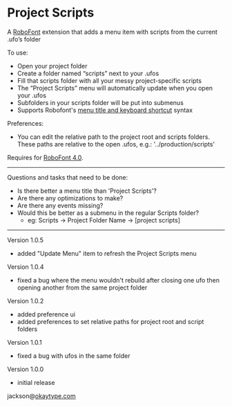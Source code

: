# Project Scripts

A [RoboFont] extension that adds a menu item with scripts from the current .ufo’s folder

To use:
- Open your project folder
- Create a folder named “scripts” next to your .ufos
- Fill that scripts folder with all your messy project-specific scripts
- The “Project Scripts” menu will automatically update when you open your .ufos
- Subfolders in your scripts folder will be put into submenus
- Supports Robofont's [menu title and keyboard shortcut] syntax

Preferences:
- You can edit the relative path to the project root and scripts folders. These paths are relative to the open .ufos, e.g.: '../production/scripts'


Requires for [RoboFont 4.0].

- - -

Questions and tasks that need to be done:
- Is there better a menu title than 'Project Scripts'?
- Are there any optimizations to make?
- Are there any events missing?
- Would this be better as a submenu in the regular Scripts folder?
    - eg: Scripts -> Project Folder Name -> [project scripts]

- - -

Version 1.0.5
- added "Update Menu" item to refresh the Project Scripts menu

Version 1.0.4
- fixed a bug where the menu wouldn't rebuild after closing one ufo then opening another from the same project folder

Version 1.0.2
- added preference ui
- added preferences to set relative paths for project root and script folders

Version 1.0.1
- fixed a bug with ufos in the same folder

Version 1.0.0
- initial release

jackson@[okaytype.com]


[okaytype.com]: https://okaytype.com
[RoboFont]: https://robofont.com
[RoboFont 4.0]: https://forum.robofont.com/topic/804/robofont-four
[Menu title and keyboard shortcut]: https://www.robofont.com/documentation/reference/workspace/scripting-window/?highlight=menuTitle#menu-title-and-keyboard-shortcut
